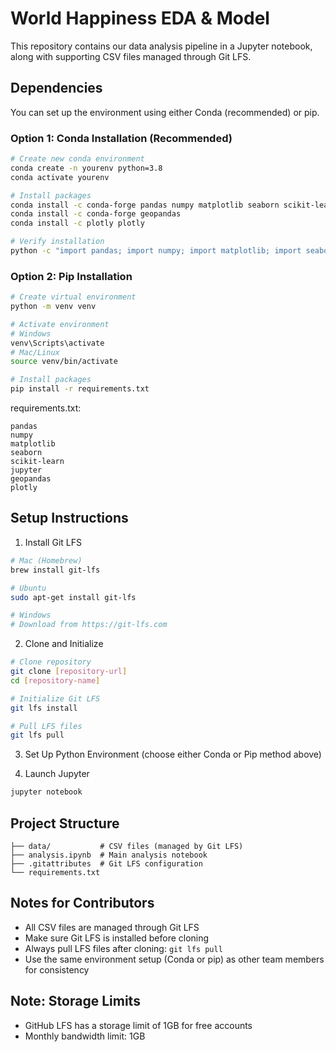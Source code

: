 # World Happiness EDA & Model

This repository contains our data analysis pipeline in a Jupyter notebook, along with supporting CSV files managed through Git LFS.

## Dependencies

You can set up the environment using either Conda (recommended) or pip.

### Option 1: Conda Installation (Recommended)
```bash
# Create new conda environment
conda create -n yourenv python=3.8
conda activate yourenv

# Install packages
conda install -c conda-forge pandas numpy matplotlib seaborn scikit-learn jupyter
conda install -c conda-forge geopandas
conda install -c plotly plotly

# Verify installation
python -c "import pandas; import numpy; import matplotlib; import seaborn; import sklearn; import geopandas; import plotly"
```

### Option 2: Pip Installation
```bash
# Create virtual environment
python -m venv venv

# Activate environment
# Windows
venv\Scripts\activate
# Mac/Linux
source venv/bin/activate

# Install packages
pip install -r requirements.txt
```

requirements.txt:
```
pandas
numpy
matplotlib
seaborn
scikit-learn
jupyter
geopandas
plotly
```

## Setup Instructions

1. Install Git LFS
```bash
# Mac (Homebrew)
brew install git-lfs

# Ubuntu
sudo apt-get install git-lfs

# Windows
# Download from https://git-lfs.com
```

2. Clone and Initialize
```bash
# Clone repository
git clone [repository-url]
cd [repository-name]

# Initialize Git LFS
git lfs install

# Pull LFS files
git lfs pull
```

3. Set Up Python Environment (choose either Conda or Pip method above)

4. Launch Jupyter
```bash
jupyter notebook
```

## Project Structure
```
├── data/           # CSV files (managed by Git LFS)
├── analysis.ipynb  # Main analysis notebook
├── .gitattributes  # Git LFS configuration
└── requirements.txt
```

## Notes for Contributors
- All CSV files are managed through Git LFS
- Make sure Git LFS is installed before cloning
- Always pull LFS files after cloning: `git lfs pull`
- Use the same environment setup (Conda or pip) as other team members for consistency

## Note: Storage Limits
- GitHub LFS has a storage limit of 1GB for free accounts
- Monthly bandwidth limit: 1GB

